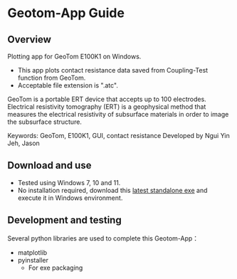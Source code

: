 # Geotom-App Guide

## Overview
Plotting app for GeoTom E100K1 on Windows.
- This app plots contact resistance data saved from Coupling-Test function from GeoTom.
- Acceptable file extension is ".atc".

GeoTom is a portable ERT device that accepts up to 100 electrodes.
Electrical resistivity tomography (ERT) is a geophysical method that measures the electrical resistivity of subsurface materials in order to image the subsurface structure. 

Keywords: GeoTom, E100K1, GUI, contact resistance
Developed by Ngui Yin Jeh, Jason

## Download and use
- Tested using Windows 7, 10 and 11.
- No installation required, download this [latest standalone exe](https://github.com/flyercarol/Geotom/raw/main/v1.0.0/geotom_app.exe) and execute it in Windows environment.

## Development and testing
Several python libraries are used to complete this Geotom-App：
- matplotlib
- pyinstaller
	- For exe packaging